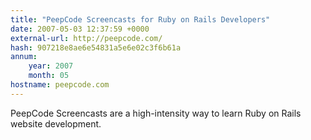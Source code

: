 ```yaml
---
title: "PeepCode Screencasts for Ruby on Rails Developers"
date: 2007-05-03 12:37:59 +0000
external-url: http://peepcode.com/
hash: 907218e8ae6e54831a5e6e02c3f6b61a
annum:
    year: 2007
    month: 05
hostname: peepcode.com
---
```


PeepCode Screencasts are a high-intensity way to learn Ruby on Rails website development.
